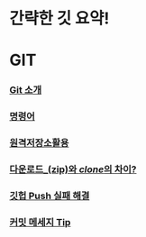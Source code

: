 # 간략한 깃 요약!

# GIT

### [Git 소개](소개.md)

### [명령어](명령어.md)

### [원격저장소활용](원격저장소활용.md)

### [다운로드\_(zip)와 *clone*의 차이?](clone_zip.md)

### [깃헙 Push 실패 해결](push%EC%8B%A4%ED%8C%A8%ED%95%B4%EA%B2%B0.md)

### [커밋 메세지 Tip](commit_msg.md)
